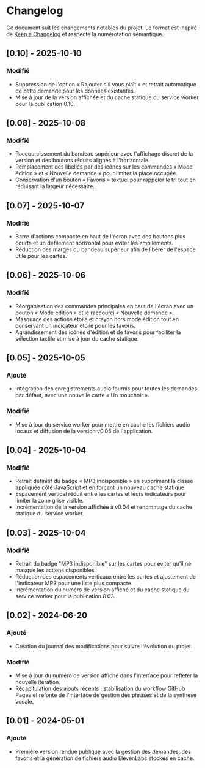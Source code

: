 # Changelog

Ce document suit les changements notables du projet. Le format est inspiré de [Keep a Changelog](https://keepachangelog.com/fr/1.1.0/) et respecte la numérotation sémantique.

## [0.10] - 2025-10-10
### Modifié
- Suppression de l'option « Rajouter s'il vous plaît » et retrait automatique de cette demande pour les données existantes.
- Mise à jour de la version affichée et du cache statique du service worker pour la publication 0.10.

## [0.08] - 2025-10-08
### Modifié
- Raccourcissement du bandeau supérieur avec l'affichage discret de la version et des boutons réduits alignés à l'horizontale.
- Remplacement des libellés par des icônes sur les commandes « Mode édition » et « Nouvelle demande » pour limiter la place occupée.
- Conservation d'un bouton « Favoris » textuel pour rappeler le tri tout en réduisant la largeur nécessaire.

## [0.07] - 2025-10-07
### Modifié
- Barre d'actions compacte en haut de l'écran avec des boutons plus courts et un défilement horizontal pour éviter les empilements.
- Réduction des marges du bandeau supérieur afin de libérer de l'espace utile pour les cartes.

## [0.06] - 2025-10-06
### Modifié
- Réorganisation des commandes principales en haut de l'écran avec un bouton « Mode édition » et le raccourci « Nouvelle demande ».
- Masquage des actions étoile et crayon hors mode édition tout en conservant un indicateur étoilé pour les favoris.
- Agrandissement des icônes d'édition et de favoris pour faciliter la sélection tactile et mise à jour du cache statique.

## [0.05] - 2025-10-05
### Ajouté
- Intégration des enregistrements audio fournis pour toutes les demandes par défaut, avec une nouvelle carte « Un mouchoir ».

### Modifié
- Mise à jour du service worker pour mettre en cache les fichiers audio locaux et diffusion de la version v0.05 de l'application.

## [0.04] - 2025-10-04
### Modifié
- Retrait définitif du badge « MP3 indisponible » en supprimant la classe appliquée côté JavaScript et en forçant un nouveau cache statique.
- Espacement vertical réduit entre les cartes et leurs indicateurs pour limiter la zone grise visible.
- Incrémentation de la version affichée à v0.04 et renommage du cache statique du service worker.

## [0.03] - 2025-10-04
### Modifié
- Retrait du badge "MP3 indisponible" sur les cartes pour éviter qu'il ne masque les actions disponibles.
- Réduction des espacements verticaux entre les cartes et ajustement de l'indicateur MP3 pour une liste plus compacte.
- Incrémentation du numéro de version affiché et du cache statique du service worker pour la publication 0.03.

## [0.02] - 2024-06-20
### Ajouté
- Création du journal des modifications pour suivre l'évolution du projet.

### Modifié
- Mise à jour du numéro de version affiché dans l'interface pour refléter la nouvelle itération.
- Récapitulation des ajouts récents : stabilisation du workflow GitHub Pages et refonte de l'interface de gestion des phrases et de la synthèse vocale.

## [0.01] - 2024-05-01
### Ajouté
- Première version rendue publique avec la gestion des demandes, des favoris et la génération de fichiers audio ElevenLabs stockés en cache.
